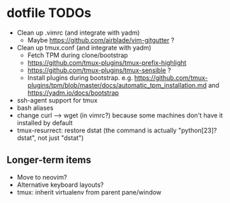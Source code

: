 # dotfile TODOs

 * Clean up .vimrc (and integrate with yadm)
     * Maybe https://github.com/airblade/vim-gitgutter ?
 * Clean up tmux.conf (and integrate with yadm)
     * Fetch TPM during clone/bootstrap
     * https://github.com/tmux-plugins/tmux-prefix-highlight
     * https://github.com/tmux-plugins/tmux-sensible ?
     * Install plugins during bootstrap. e.g. https://github.com/tmux-plugins/tpm/blob/master/docs/automatic_tpm_installation.md and https://yadm.io/docs/bootstrap
 * ssh-agent support for tmux
 * bash aliases
 * change curl --> wget (in vimrc?) because some machines don't have it installed by default
 * tmux-resurrect: restore dstat (the command is actually "python[23]? dstat", not just "dstat")

## Longer-term items

 * Move to neovim?
 * Alternative keyboard layouts?
 * tmux: inherit virtualenv from parent pane/window
